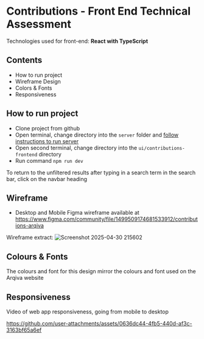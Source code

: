 # Contributions - Front End Technical Assessment

Technologies used for front-end: **React with TypeScript**

## Contents
- How to run project
- Wireframe Design
- Colors & Fonts
- Responsiveness

## How to run project

- Clone project from github
- Open terminal, change directory into the `server` folder and [follow instructions to run server](https://github.com/arqiva-cs/fe-tech-test/blob/main/server/README.md)
- Open second terminal, change directory into the `ui/contributions-frontend` directory
- Run command `npm run dev`

To return to the unfiltered results after typing in a search term in the search bar, click on the navbar heading
  
## Wireframe

- Desktop and Mobile Figma wireframe available at https://www.figma.com/community/file/1499509174681533912/contributions-arqiva

Wireframe extract:
![Screenshot 2025-04-30 215602](https://github.com/user-attachments/assets/52adc746-ea95-4ab0-b638-f7e887c017b3)


## Colours & Fonts

The colours and font for this design mirror the colours and font used on the Arqiva website

## Responsiveness

Video of web app responsiveness, going from mobile to desktop 


https://github.com/user-attachments/assets/0636dc44-4fb5-440d-af3c-3163bf65a6ef

